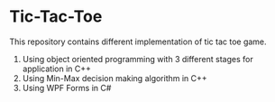 # Tic-Tac-Toe

This repository contains different implementation of tic tac toe game.

1) Using object oriented programming with 3 different stages for application in C++
2) Using Min-Max decision making algorithm in C++
3) Using WPF Forms in C#
